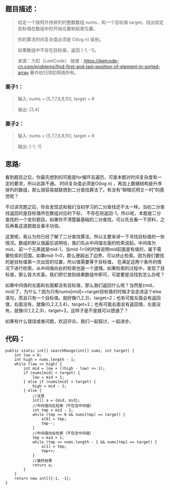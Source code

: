 ## 题目描述：
>给定一个按照升序排列的整数数组 nums，和一个目标值 target。找出给定目标值在数组中的开始位置和结束位置。
>
>你的算法时间复杂度必须是 O(log n) 级别。
>
> 如果数组中不存在目标值，返回 [-1, -1]。
> 
> 来源：力扣（LeetCode）
 链接：https://leetcode-cn.com/problems/find-first-and-last-position-of-element-in-sorted-array
 著作权归领扣网络所有。

### 栗子1：

> 输入: nums = [5,7,7,8,8,10], target = 8 
>
> 输出: [3,4]
 
### 栗子2：
 
 >输入: nums = [5,7,7,8,8,10], target = 6
 >
 >输出: [-1,-1]


## 思路:
看到题目之后，你最先想到的可能是for循环去遍历，可是本题对时间复杂度有一定的要求，所以此路不通。
时间复杂度必须是O(log n) ，再加上数据结构是升序排列的数组，那么很容易就联想到二分查找算法了。有没有“柳暗花明又一村”的感觉呢？

不过读完题之后，你会发现这和我们当初学习的二分查找还不太一样。当初二分查找返回的是目标值所在数组对应的下标，
不存在则返回-1。所以呢，本题是二分查找的一个变形题目。如果你不清楚最基础的二分查找，可以先去看一下资料，之后再看这道题就会事半功倍。

这里呢，我认为你已经了解了二分查找算法，所以主要来讲一下寻找目标值的一些情况。数组的默认值最后说明哈，我们先从中间值左面的检索说起。中间值为mid，
前一个元素就是mid-1，当mid-1=0的时候说明mid前面是有值的，属于需要检索的范围，如果mid-1<0，那么便超出了边界，可以终止检索。因为我们要找的是目标值第一次出现的位置，所以值需要等于目标值，
在满足这两个条件的情况下进行检索。从中间值向右的检索也是一个道理。如果检索的过程中，发现了目标值，那么皆大欢喜。我们把它放到结果数组中即可，可是要是没找到怎么办呢？

如果中间值的左面和右面都没有目标值，那么我们返回什么呢？当然是{mid，mid}了，为什么？因为只有nums[mid]==target目标值的时候才会走进这个else语句，而且只有一个目标值。就好像{1,2,3}，target=2；也有可能左面会有返回值，右面没有，就像{0,2,2,3,4}，target=2；也有可能右面会有返回值，左面没有，就像{0,1,2,2,3}，target=2。这样子是不是就可以想通了？

如果有什么错误或者问题，欢迎评论，我们一起探讨，一起进步。
## 代码：
    public static int[] searchRange(int[] nums, int target) {
        int low = 0;
        int high = nums.length - 1;
        while (low <= high) {
            int mid = low + ((high - low) >> 1);
            if (nums[mid] < target) {
                low = mid + 1;
            } else if (nums[mid] > target) {
                high = mid - 1;
            } else {
                //注意
                int[] a = {mid, mid};
                //中间值向左检索（不包含中间值）
                int tmp = mid - 1;
                while (tmp >= 0 && nums[tmp] == target) {
                    a[0] = tmp;
                    tmp--;
                }
                //中间值向右检索（不包含中间值）
                tmp = mid + 1;
                while (tmp <= nums.length - 1 && nums[tmp] == target) {
                    a[1] = tmp;
                    tmp++;
                }
                //最终结果
                return a;
            }
        }
        return new int[]{-1, -1};
    }
